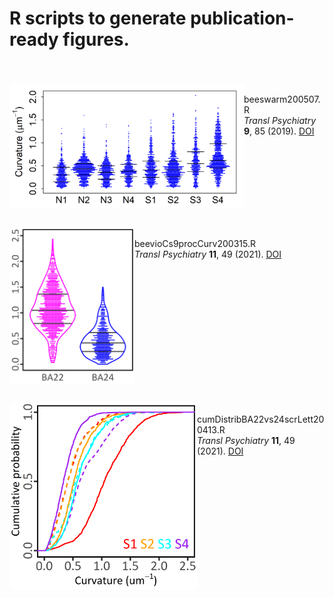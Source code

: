 # R scripts to generate publication-ready figures.<BR><BR>
<IMG width=375 height=200 alt=plot src="beeswarm200507.png" align=left><BR>
  beeswarm200507.R<BR>
  <i>Transl Psychiatry</i> <b>9</b>, 85 (2019). <a href="https://dx.doi.org/10.1038/s41398-019-0427-4">DOI</a><BR>
<BR clear=left>
<BR>
  
<IMG width=200 height=250 alt=plot src="beevioCs9procCurv200315.png" align=left><BR>
  beevioCs9procCurv200315.R<BR>
  <i>Transl Psychiatry</i> <b>11</b>, 49 (2021). <a href="https://doi.org/10.1038/s41398-020-01173-x">DOI</a><BR>
<BR clear=left>
<br>

<IMG width=300 height=299 alt=plot src="cumDistribBA22vs24scrLett200413.png" align=left><BR>
  cumDistribBA22vs24scrLett200413.R<BR>
  <i>Transl Psychiatry</i> <b>11</b>, 49 (2021). <a href="https://doi.org/10.1038/s41398-020-01173-x">DOI</a><BR>
<BR clear=left>
